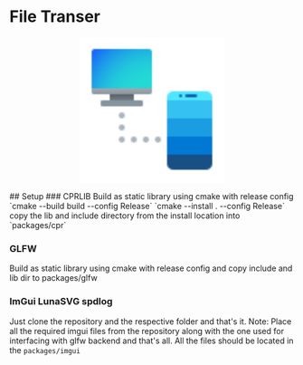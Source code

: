 # File Transer
<p align="center">
  <img width="256" height="256" src="./assets/logo.svg">
</p>
## Setup
### CPRLIB
Build as static library using cmake with release config
`cmake --build build --config Release`
`cmake --install . --config Release`
copy the lib and include directory from the install location into `packages/cpr`


### GLFW
Build as static library using cmake with release config and copy include and lib dir to packages/glfw

### ImGui LunaSVG spdlog
Just clone the repository and the respective folder and that's it.
Note:
	Place all the required imgui files from the repository along with the one used for interfacing with glfw backend and that's all. All the files should be located in the `packages/imgui` 